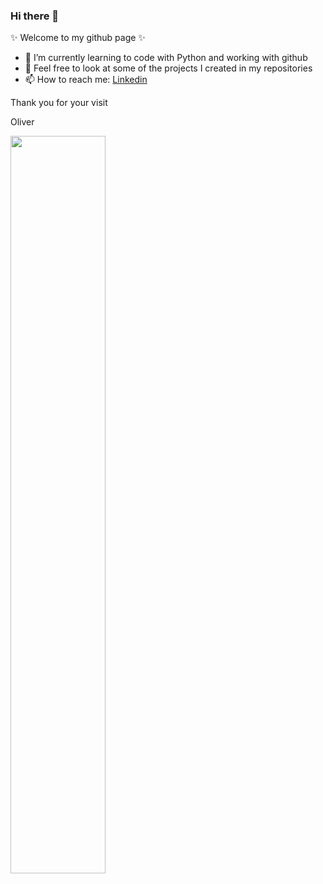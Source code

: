 ### Hi there 👋

 ✨ Welcome to my github page ✨  

- 🌱 I’m currently learning to code with Python and working with github
- 🔭 Feel free to look at some of the projects I created in my repositories
- 📫 How to reach me: [Linkedin](https://www.linkedin.com/in/oblum/)

Thank you for your visit

Oliver

<!--
**oliverblum/oliverblum** is a ✨ _special_ ✨ repository because its `README.md` (this file) appears on your GitHub profile.

Here are some ideas to get you started:

- 🔭 I’m currently working on ...
- 🌱 I’m currently learning ...
- 👯 I’m looking to collaborate on ...
- 🤔 I’m looking for help with ...
- 💬 Ask me about ...
- 📫 How to reach me: ...
- 😄 Pronouns: ...
- ⚡ Fun fact: ...
-->
<img src="https://quotefancy.com/media/wallpaper/1600x900/401840-Henry-Ford-Quote-Anyone-who-keeps-learning-stays-young.jpg" width=55% height=55%>
